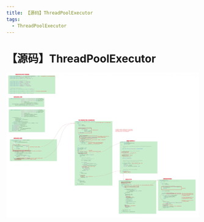 ```yaml
---
title: 【源码】ThreadPoolExecutor
tags:
  - ThreadPoolExecutor
---
```

# 【源码】ThreadPoolExecutor
![](./assets/ThreadPoolExecutor/线程池.png)  
